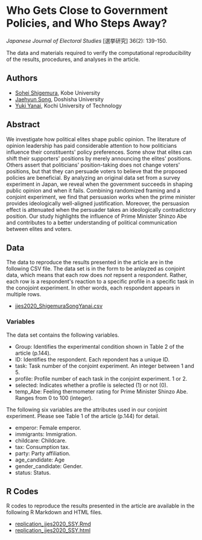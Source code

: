 # Who Gets Close to Government Policies, and Who Steps Away?

*Japanese Journal of Electoral Studies* [選挙研究] 36(2): 139-150.

The data and materials required to verify the computational reproducibility of the results, procedures, and analyses in the article.

## Authors

- [Sohei Shigemura](https://soheishigemura.com/), Kobe University
- [Jaehyun Song](https://www.jaysong.net/), Doshisha University
- [Yuki Yanai](https://yukiyanai.github.io/), Kochi University of Technology


## Abstract

We investigate how political elites shape public opinion. The literature of opinion leadership has paid considerable attention to how politicians influence their constituents' policy preferences. Some show that elites can shift their supporters' positions by merely announcing the elites' positions.  Others assert that politicians' position-taking does not change voters' positions, but that they can persuade voters to believe that the proposed policies are beneficial. By analyzing an original data set from a survey experiment in Japan, we reveal when the government succeeds in shaping public opinion and when it fails. Combining randomized framing and a conjoint experiment, we find that persuasion works when the prime minister provides ideologically well-aligned justification. Moreover, the persuasion effect is attenuated when the persuader takes an ideologically contradictory position. Our study highlights the influence of Prime Minister Shinzo Abe and contributes to a better understanding of political communication between elites and voters.

## Data

The data to reproduce the results presented in the article are in the following CSV file. The data set is in the form to be anlayzed as conjoint data, which means that each row does *not* repsent a respondent. Rather, each row is a respondent's reaction to a specific profile in a specific task in the conojoint experiment. In other words, each respondent appears in multiple rows.

- [jjes2020_ShigemuraSongYanai.csv](jjes2020_ShigemuraSongYanai.csv)

### Variables

The data set contains the following variables.

- Group: Identifies the experimental condition shown in Table 2 of the article (p.144).
- ID: Identifies the respondent. Each repondent has a unique ID.
- task: Task number of the conjoint experiment. An integer between 1 and 5.
- profile: Profile number of each task in the conjoint experiment. 1 or 2.
- selected: Indicates whether a profile is selected (1) or not (0).
- temp_Abe: Feeling thermometer rating for Prime Minister Shinzo Abe. Ranges from 0 to 100 (integer).

The following six variables are the attributes used in our conjoint experiment. Please see Table 1 of the article (p.144) for detail.

- emperor: Female emperor.
- immigrants: Immigration.
- childcare: Childcare.
- tax: Consumption tax.
- party: Party affiliation.
- age_candidate: Age
- gender_candidate: Gender.
- status: Status.


## R Codes

R codes to reproduce the results presented in the article are available in the following R Markdown and HTML files.

- [replication_jjes2020_SSY.Rmd](replication_jjes2020_SSY.Rmd)
- [replication_jjes2020_SSY.html](replication_jjes2020_SSY.html)